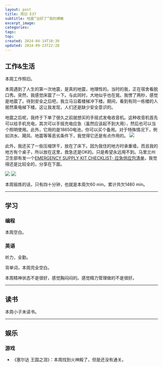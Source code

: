 ```yaml
---
layout: post
title: 周记 E37
subtitle: 地震“治好了”我的裸睡
excerpt_image: 
categories: 
tags: 
top: 
created: 2024-04-14T10:39
updated: 2024-09-23T22:28
---
```

## 工作&生活

本周工作照旧。

本周遇到了人生的第一次地震，是真的地震，地理性的。当时的我，正在宿舍看脱口秀。突然，我感觉床震了一下。与此同时，大地似乎也在晃。我愣了两秒，感觉是地震了。待到安全之后吧，我立马沿着楼梯冲下楼。期间，看到有同一栋楼的人居然乘电梯下楼。这让我发现，人们还是缺少安全意识的。

地震之后呢，我终于下单了很久之前就想买的手摇式发电收音机。这种收音机首先可以给手机充电，其次可以手摇充电应急（虽然应该起不到大用），然后也可以当个照明使用。此外，它用的是18650电池，你可以买个备用。对于特殊情况下，例如洪水、飓风、地震等等恶劣条件下，我觉得它还是有点作用的。
![](https://u.cubeupload.com/AaronXu/879c074ba189802a152e.jpg)

此外，我还买了一些压缩饼干，放在了床下。因为我住的地方时承重墙，而且我的地方有个桌子，所以放在这里，救急还是OK的。只是希望永远用不到。马里兰州卫生部有发一个[EMERGENCY SUPPLY KIT CHECKLIST- 应急供应包清单](https://health.maryland.gov/preparedness/Documents/EmergencyKit.pdf)，我觉得还是比较全的，分享在下面。

![](https://u.cubeupload.com/AaronXu/EmergencyKitPage1.jpg)
![](https://u.cubeupload.com/AaronXu/EmergencyKitPage2.jpg)

本周锻炼的话，只有四十分钟，也就是本周欠60 min。累计共欠1480 min。

---

## 学习

### 编程

本周空白。

### 英语

听力，全勤。

背单词，本周完全空白。

本周精神状态不是很好，感觉胸闷闷的。感觉精力管理做的不是很好。

---

## 读书

本周小子未读书。

---

## 娱乐

### 游戏

- 《塞尔达 王国之泪》：本周找到火神殿了，但是还没有通关。
